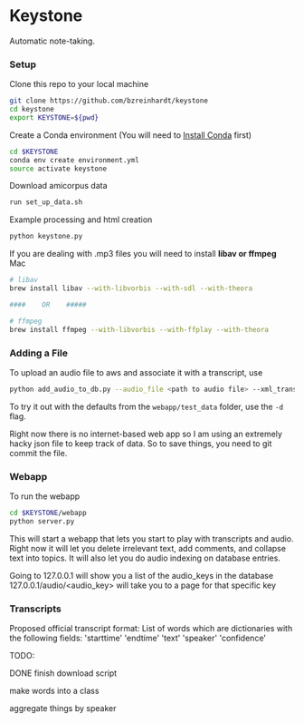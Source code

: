 # Keystone

Automatic note-taking.

### Setup
Clone this repo to your local machine

```bash
git clone https://github.com/bzreinhardt/keystone
cd keystone
export KEYSTONE=${pwd}
```

Create a Conda environment (You will need to [Install Conda](https://conda.io/docs/install/quick.html) first)

```bash
cd $KEYSTONE
conda env create environment.yml
source activate keystone
```

Download amicorpus data
```bash
run set_up_data.sh
```

Example processing and html creation
```bash
python keystone.py
```

If  you are dealing with .mp3 files you will need to install <b>libav or ffmpeg</b> 
Mac
```bash
# libav
brew install libav --with-libvorbis --with-sdl --with-theora

####    OR    #####

# ffmpeg
brew install ffmpeg --with-libvorbis --with-ffplay --with-theora
```

### Adding a File
To upload an audio file to aws and associate it with a transcript, use
```bash
python add_audio_to_db.py --audio_file <path to audio file> --xml_transcripts_folder <path to a folder with an amicorpus style xml transcript for each speaker> -n <name that you want to be associated with this file> 
```
To try it out with the defaults from the ```webapp/test_data``` folder, use the ```-d``` flag.

Right now there is no internet-based web app so I am using an extremely hacky json file to keep track of data. So to save things, you need to git commit the file.

### Webapp
To run the webapp
```bash
cd $KEYSTONE/webapp
python server.py
```
This will start a webapp that lets you start to play with transcripts and audio. Right now it will let you delete irrelevant text, add comments, and collapse text into topics. It will also let you do audio indexing on database entries.

Going to 127.0.0.1 will show you a list of the audio_keys in the database
127.0.0.1/audio/<audio_key> will take you to a page for that specific key

### Transcripts
Proposed official transcript format:
List of words which are dictionaries with the following fields:
'starttime'
'endtime'
'text'
'speaker'
'confidence'

TODO:

DONE finish download script

make words into a class

aggregate things by speaker 
